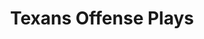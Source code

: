 ---
layout: playbook
title: Texans Offense Plays
team: texans
unit: offense
permalink: /texans/offense/
---